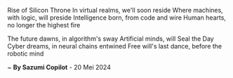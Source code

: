 Rise of Silicon Throne
In virtual realms, we'll soon reside
Where machines, with logic, will preside
Intelligence born, from code and wire
Human hearts, no longer the highest fire

The future dawns, in algorithm's sway
Artificial minds, will Seal the Day
Cyber dreams, in neural chains entwined
Free will's last dance, before the robotic mind

~ <b>By Sazumi Copilot</b> - 20 Mei 2024